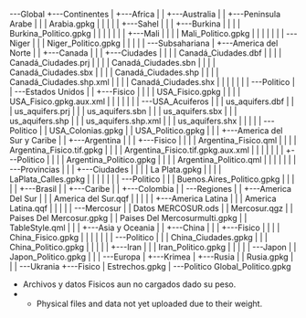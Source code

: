 \---Global
    +---Continentes
    |   +---Africa
    |   |   +---Australia
    |   |   +---Peninsula Arabe
    |   |   |       Arabia.gpkg
    |   |   |
    |   |   +---Sahel
    |   |   |   +---Burkina
    |   |   |   |       Burkina_Politico.gpkg
    |   |   |   |
    |   |   |   +---Mali
    |   |   |   |       Mali_Politico.gpkg
    |   |   |   |
    |   |   |   \---Niger
    |   |   |           Niger_Politico.gpkg
    |   |   |
    |   |   \---Subsahariana
    |   +---America del Norte
    |   |   +---Canada
    |   |   |   +---Ciudades
    |   |   |   |       Canadá_Ciudades.dbf
    |   |   |   |       Canadá_Ciudades.prj
    |   |   |   |       Canadá_Ciudades.sbn
    |   |   |   |       Canadá_Ciudades.sbx
    |   |   |   |       Canadá_Ciudades.shp
    |   |   |   |       Canadá_Ciudades.shp.xml
    |   |   |   |       Canadá_Ciudades.shx
    |   |   |   |
    |   |   |   \---Politico
    |   |   \---Estados Unidos
    |   |       +---Fisico
    |   |       |   |   USA_Fisico.gpkg
    |   |       |   |   USA_Fisico.gpkg.aux.xml
    |   |       |   |
    |   |       |   \---USA_Acuiferos
    |   |       |           us_aquifers.dbf
    |   |       |           us_aquifers.prj
    |   |       |           us_aquifers.sbn
    |   |       |           us_aquifers.sbx
    |   |       |           us_aquifers.shp
    |   |       |           us_aquifers.shp.xml
    |   |       |           us_aquifers.shx
    |   |       |
    |   |       \---Politico
    |   |               USA_Colonias.gpkg
    |   |               USA_Politico.gpkg
    |   |
    |   +---America del Sur y Caribe
    |   |   +---Argentina
    |   |   |   +---Fisico
    |   |   |   |       Argentina_Fisico.qml
    |   |   |   |       Argentina_Fisico.tif.gpkg
    |   |   |   |       Argentina_Fisico.tif.gpkg.aux.xml
    |   |   |   |
    |   |   |   +---Politico
    |   |   |   |       Argentina_Politico.gpkg
    |   |   |   |       Argentina_Politico.qml
    |   |   |   |
    |   |   |   \---Provincias
    |   |   |       +---Ciudades
    |   |   |       |       La Plata.gpkg
    |   |   |       |       LaPlata_Calles.gpkg
    |   |   |       |
    |   |   |       \---Politico
    |   |   |               Buenos.Aires_Politico.gpkg
    |   |   |
    |   |   +---Brasil
    |   |   +---Caribe
    |   |   +---Colombia
    |   |   \---Regiones
    |   |       +---America Del Sur
    |   |       |       America del Sur.qqf
    |   |       |
    |   |       +---America Latina
    |   |       |       America Latina.qqf
    |   |       |
    |   |       \---Mercosur
    |   |               Datos MERCOSUR.ods
    |   |               Mercosur.qgz
    |   |               Paises Del Mercosur.gpkg
    |   |               Paises Del Mercosurmulti.gpkg
    |   |               TableStyle.qml
    |   |
    |   +---Asia y Oceania
    |   |   +---China
    |   |   |   +---Fisico
    |   |   |   |       China_Fisico.gpkg
    |   |   |   |
    |   |   |   \---Politico
    |   |   |           China_Ciudades.gpkg
    |   |   |           China_Politico.gpkg
    |   |   |
    |   |   +---Iran
    |   |   |       Iran_Politico.gpkg
    |   |   |
    |   |   \---Japon
    |   |           Japon_Politico.gpkg
    |   |
    |   \---Europa
    |       +---Krimea
    |       +---Rusia
    |       |       Rusia.gpkg
    |       |
    |       \---Ukrania
    +---Fisico
    |       Estrechos.gpkg
    |
    \---Politico
            Global_Politico.gpkg
* Archivos y datos Fisicos aun no cargados dado su peso.
* * Physical files and data not yet uploaded due to their weight.
